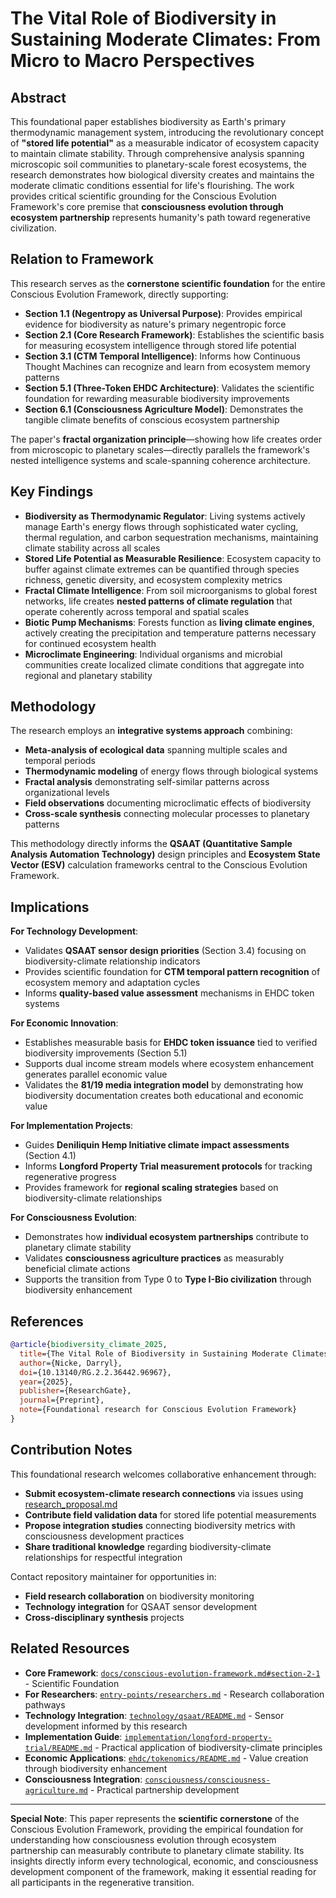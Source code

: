 # The Vital Role of Biodiversity in Sustaining Moderate Climates: From Micro to Macro Perspectives

## Abstract
This foundational paper establishes biodiversity as Earth's primary thermodynamic management system, introducing the revolutionary concept of **"stored life potential"** as a measurable indicator of ecosystem capacity to maintain climate stability. Through comprehensive analysis spanning microscopic soil communities to planetary-scale forest ecosystems, the research demonstrates how biological diversity creates and maintains the moderate climatic conditions essential for life's flourishing. The work provides critical scientific grounding for the Conscious Evolution Framework's core premise that **consciousness evolution through ecosystem partnership** represents humanity's path toward regenerative civilization.

## Relation to Framework
This research serves as the **cornerstone scientific foundation** for the entire Conscious Evolution Framework, directly supporting:

- **Section 1.1 (Negentropy as Universal Purpose)**: Provides empirical evidence for biodiversity as nature's primary negentropic force
- **Section 2.1 (Core Research Framework)**: Establishes the scientific basis for measuring ecosystem intelligence through stored life potential
- **Section 3.1 (CTM Temporal Intelligence)**: Informs how Continuous Thought Machines can recognize and learn from ecosystem memory patterns
- **Section 5.1 (Three-Token EHDC Architecture)**: Validates the scientific foundation for rewarding measurable biodiversity improvements
- **Section 6.1 (Consciousness Agriculture Model)**: Demonstrates the tangible climate benefits of conscious ecosystem partnership

The paper's **fractal organization principle**—showing how life creates order from microscopic to planetary scales—directly parallels the framework's nested intelligence systems and scale-spanning coherence architecture.

## Key Findings
- **Biodiversity as Thermodynamic Regulator**: Living systems actively manage Earth's energy flows through sophisticated water cycling, thermal regulation, and carbon sequestration mechanisms, maintaining climate stability across all scales
- **Stored Life Potential as Measurable Resilience**: Ecosystem capacity to buffer against climate extremes can be quantified through species richness, genetic diversity, and ecosystem complexity metrics
- **Fractal Climate Intelligence**: From soil microorganisms to global forest networks, life creates **nested patterns of climate regulation** that operate coherently across temporal and spatial scales
- **Biotic Pump Mechanisms**: Forests function as **living climate engines**, actively creating the precipitation and temperature patterns necessary for continued ecosystem health
- **Microclimate Engineering**: Individual organisms and microbial communities create localized climate conditions that aggregate into regional and planetary stability

## Methodology
The research employs an **integrative systems approach** combining:

- **Meta-analysis of ecological data** spanning multiple scales and temporal periods
- **Thermodynamic modeling** of energy flows through biological systems
- **Fractal analysis** demonstrating self-similar patterns across organizational levels
- **Field observations** documenting microclimatic effects of biodiversity
- **Cross-scale synthesis** connecting molecular processes to planetary patterns

This methodology directly informs the **QSAAT (Quantitative Sample Analysis Automation Technology)** design principles and **Ecosystem State Vector (ESV)** calculation frameworks central to the Conscious Evolution Framework.

## Implications

**For Technology Development**:
- Validates **QSAAT sensor design priorities** (Section 3.4) focusing on biodiversity-climate relationship indicators
- Provides scientific foundation for **CTM temporal pattern recognition** of ecosystem memory and adaptation cycles
- Informs **quality-based value assessment** mechanisms in EHDC token systems

**For Economic Innovation**:
- Establishes measurable basis for **EHDC token issuance** tied to verified biodiversity improvements (Section 5.1)
- Supports dual income stream models where ecosystem enhancement generates parallel economic value
- Validates the **81/19 media integration model** by demonstrating how biodiversity documentation creates both educational and economic value

**For Implementation Projects**:
- Guides **Deniliquin Hemp Initiative climate impact assessments** (Section 4.1)
- Informs **Longford Property Trial measurement protocols** for tracking regenerative progress
- Provides framework for **regional scaling strategies** based on biodiversity-climate relationships

**For Consciousness Evolution**:
- Demonstrates how **individual ecosystem partnerships** contribute to planetary climate stability
- Validates **consciousness agriculture practices** as measurably beneficial climate actions
- Supports the transition from Type 0 to **Type I-Bio civilization** through biodiversity enhancement

## References
```bibtex
@article{biodiversity_climate_2025,
  title={The Vital Role of Biodiversity in Sustaining Moderate Climates: From Micro to Macro Perspectives},
  author={Nicke, Darryl},
  doi={10.13140/RG.2.2.36442.96967},
  year={2025},
  publisher={ResearchGate},
  journal={Preprint},
  note={Foundational research for Conscious Evolution Framework}
}
```

## Contribution Notes
This foundational research welcomes collaborative enhancement through:

- **Submit ecosystem-climate research connections** via issues using [research_proposal.md](../.github/ISSUE_TEMPLATE/research_proposal.md)
- **Contribute field validation data** for stored life potential measurements
- **Propose integration studies** connecting biodiversity metrics with consciousness development practices
- **Share traditional knowledge** regarding biodiversity-climate relationships for respectful integration

Contact repository maintainer for opportunities in:
- **Field research collaboration** on biodiversity monitoring
- **Technology integration** for QSAAT sensor development
- **Cross-disciplinary synthesis** projects

## Related Resources
- **Core Framework**: [`docs/conscious-evolution-framework.md#section-2-1`](../docs/conscious-evolution-framework.md#section-2-1) - Scientific Foundation
- **For Researchers**: [`entry-points/researchers.md`](../entry-points/researchers.md) - Research collaboration pathways
- **Technology Integration**: [`technology/qsaat/README.md`](../technology/qsaat/README.md) - Sensor development informed by this research
- **Implementation Guide**: [`implementation/longford-property-trial/README.md`](../implementation/longford-property-trial/README.md) - Practical application of biodiversity-climate principles
- **Economic Applications**: [`ehdc/tokenomics/README.md`](../ehdc/tokenomics/README.md) - Value creation through biodiversity enhancement
- **Consciousness Integration**: [`consciousness/consciousness-agriculture.md`](../consciousness/consciousness-agriculture.md) - Practical partnership development

---

**Special Note**: This paper represents the **scientific cornerstone** of the Conscious Evolution Framework, providing the empirical foundation for understanding how consciousness evolution through ecosystem partnership can measurably contribute to planetary climate stability. Its insights directly inform every technological, economic, and consciousness development component of the framework, making it essential reading for all participants in the regenerative transition.
